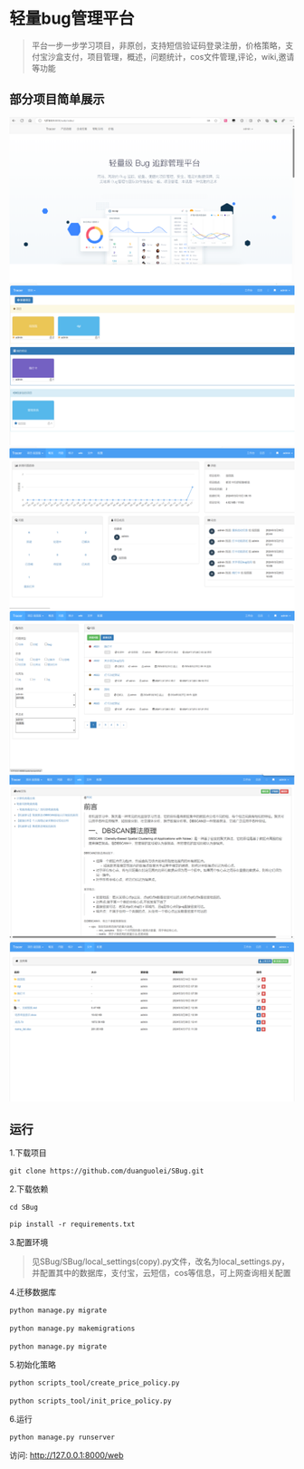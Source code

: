 # 轻量bug管理平台
> 平台一步一步学习项目，非原创，支持短信验证码登录注册，价格策略，支付宝沙盒支付，项目管理，概述，问题统计，cos文件管理,评论，wiki,邀请等功能


## 部分项目简单展示
![image-20240617160859083](./images/img_0.png)
![img_1.png](./images/img_1.png)
![img_2.png](./images/img_2.png)
![img_3.png](./images/img_3.png)
![img_4.png](./images/img_4.png)
![img_5.png](./images/img_5.png)

## 运行
1.下载项目
```shell
git clone https://github.com/duanguolei/SBug.git
```

2.下载依赖
```shell
cd SBug
```
```shell
pip install -r requirements.txt
```

3.配置环境
> 见SBug/SBug/local_settings(copy).py文件，改名为local_settings.py，
> 并配置其中的数据库，支付宝，云短信，cos等信息，可上网查询相关配置

4.迁移数据库
```shell
python manage.py migrate

python manage.py makemigrations

python manage.py migrate
```
5.初始化策略
```shell
python scripts_tool/create_price_policy.py

python scripts_tool/init_price_policy.py
```

6.运行
```shell
python manage.py runserver
```
访问: http://127.0.0.1:8000/web
